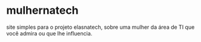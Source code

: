 # mulhernatech
site simples para o projeto elasnatech, sobre uma mulher da área de TI que você admira ou que lhe influencia.
